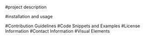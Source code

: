 
#project description

#installation and usage

#Contribution Guidelines
#Code Snippets and Examples
#License Information
#Contact Information
#Visual Elements
